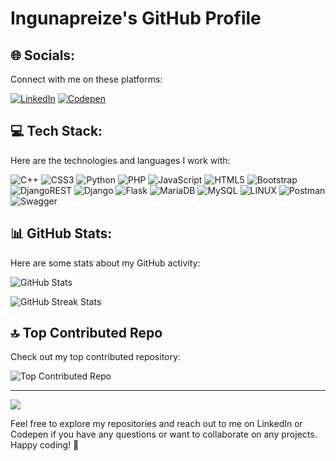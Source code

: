 # Ingunapreize's GitHub Profile

## 🌐 Socials:
Connect with me on these platforms:

[![LinkedIn](https://img.shields.io/badge/LinkedIn-%230077B5.svg?logo=linkedin&logoColor=white)](https://linkedin.com/in/ingunapreize) [![Codepen](https://img.shields.io/badge/Codepen-000000?style=for-the-badge&logo=codepen&logoColor=white)](https://codepen.io/preizeinguna)

## 💻 Tech Stack:
Here are the technologies and languages I work with:

![C++](https://img.shields.io/badge/c++-%2300599C.svg?style=for-the-badge&logo=c%2B%2B&logoColor=white) ![CSS3](https://img.shields.io/badge/css3-%231572B6.svg?style=for-the-badge&logo=css3&logoColor=white) ![Python](https://img.shields.io/badge/python-3670A0?style=for-the-badge&logo=python&logoColor=ffdd54) ![PHP](https://img.shields.io/badge/php-%23777BB4.svg?style=for-the-badge&logo=php&logoColor=white) ![JavaScript](https://img.shields.io/badge/javascript-%23323330.svg?style=for-the-badge&logo=javascript&logoColor=%23F7DF1E) ![HTML5](https://img.shields.io/badge/html5-%23E34F26.svg?style=for-the-badge&logo=html5&logoColor=white) ![Bootstrap](https://img.shields.io/badge/bootstrap-%23563D7C.svg?style=for-the-badge&logo=bootstrap&logoColor=white) ![DjangoREST](https://img.shields.io/badge/DJANGO-REST-ff1709?style=for-the-badge&logo=django&logoColor=white&color=ff1709&labelColor=gray) ![Django](https://img.shields.io/badge/django-%23092E20.svg?style=for-the-badge&logo=django&logoColor=white) ![Flask](https://img.shields.io/badge/flask-%23000.svg?style=for-the-badge&logo=flask&logoColor=white) ![MariaDB](https://img.shields.io/badge/MariaDB-003545?style=for-the-badge&logo=mariadb&logoColor=white) ![MySQL](https://img.shields.io/badge/mysql-%2300f.svg?style=for-the-badge&logo=mysql&logoColor=white) ![LINUX](https://img.shields.io/badge/Linux-FCC624?style=for-the-badge&logo=linux&logoColor=black) ![Postman](https://img.shields.io/badge/Postman-FF6C37?style=for-the-badge&logo=postman&logoColor=white) ![Swagger](https://img.shields.io/badge/-Swagger-%23Clojure?style=for-the-badge&logo=swagger&logoColor=white)

## 📊 GitHub Stats:
Here are some stats about my GitHub activity:

![GitHub Stats](https://github-readme-stats.vercel.app/api?username=preizeinguuna&theme=default&hide_border=false&include_all_commits=false&count_private=false)

![GitHub Streak Stats](https://github-readme-streak-stats.herokuapp.com/?user=preizeinguuna&theme=default&hide_border=false)

## 🔝 Top Contributed Repo
Check out my top contributed repository:

![Top Contributed Repo](https://github-contributor-stats.vercel.app/api?username=preizeinguuna&limit=5&theme=flat&combine_all_yearly_contributions=true)

---

[![](https://visitcount.itsvg.in/api?id=preizeinguuna&icon=0&color=0)](https://visitcount.itsvg.in)

<!-- Proudly created with GPRM (https://gprm.itsvg.in) -->

Feel free to explore my repositories and reach out to me on LinkedIn or Codepen if you have any questions or want to collaborate on any projects. Happy coding! 🚀

